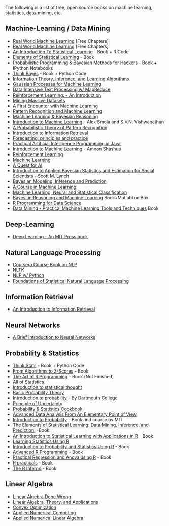 The following is a list of free, open source books on machine learning, statistics, data-mining, etc.

## Machine-Learning / Data Mining

* [Real World Machine Learning](https://manning.com/books/real-world-machine-learning) [Free Chapters]
* [Real World Machine Learning](https://manning.com/books/real-world-machine-learning) [Free Chapters]
* [An Introduction To Statistical Learning](http://www-bcf.usc.edu/~gareth/ISL/) - Book + R Code
* [Elements of Statistical Learning](http://statweb.stanford.edu/~tibs/ElemStatLearn/) - Book
* [Probabilistic Programming & Bayesian Methods for Hackers](http://camdavidsonpilon.github.io/Probabilistic-Programming-and-Bayesian-Methods-for-Hackers/) - Book + IPython Notebooks
* [Think Bayes](http://www.greenteapress.com/thinkbayes/) - Book + Python Code
* [Information Theory, Inference, and Learning Algorithms](http://www.inference.phy.cam.ac.uk/mackay/itila/book.html)
* [Gaussian Processes for Machine Learning](http://www.gaussianprocess.org/gpml/chapters/)
* [Data Intensive Text Processing w/ MapReduce](http://lintool.github.io/MapReduceAlgorithms/)
* [Reinforcement Learning: - An Introduction](http://webdocs.cs.ualberta.ca/~sutton/book/ebook/the-book.html)
* [Mining Massive Datasets](http://infolab.stanford.edu/~ullman/mmds/book.pdf)
* [A First Encounter with Machine Learning](https://www.ics.uci.edu/~welling/teaching/273ASpring10/IntroMLBook.pdf)
* [Pattern Recognition and Machine Learning](http://www.rmki.kfki.hu/~banmi/elte/Bishop%20-%20Pattern%20Recognition%20and%20Machine%20Learning.pdf)
* [Machine Learning & Bayesian Reasoning](http://web4.cs.ucl.ac.uk/staff/D.Barber/textbook/090310.pdf)
* [Introduction to Machine Learning](http://alex.smola.org/drafts/thebook.pdf) - Alex Smola and S.V.N. Vishwanathan
* [A Probabilistic Theory of Pattern Recognition](http://www.szit.bme.hu/~gyorfi/pbook.pdf)
* [Introduction to Information Retrieval](http://nlp.stanford.edu/IR-book/pdf/irbookprint.pdf)
* [Forecasting: principles and practice](http://otexts.com/fpp/)
* [Practical Artificial Intelligence Programming in Java](http://www.markwatson.com/opencontent_data/JavaAI3rd.pdf)
* [Introduction to Machine Learning](http://arxiv.org/pdf/0904.3664v1.pdf) - Amnon Shashua
* [Reinforcement Learning](http://www.intechopen.com/books/reinforcement_learning)
* [Machine Learning](http://www.intechopen.com/books/machine_learning)
* [A Quest for AI](http://ai.stanford.edu/~nilsson/QAI/qai.pdf)
* [Introduction to Applied Bayesian Statistics and Estimation for Social Scientists](http://citeseerx.ist.psu.edu/viewdoc/download?doi=10.1.1.177.857&rep=rep1&type=pdf) - Scott M. Lynch
* [Bayesian Modeling, Inference
and Prediction](http://users.soe.ucsc.edu/~draper/draper-BMIP-dec2005.pdf)
* [A Course in Machine Learning](http://ciml.info/)
* [Machine Learning, Neural and Statistical Classification](http://www1.maths.leeds.ac.uk/~charles/statlog/)
* [Bayesian Reasoning and Machine Learning](http://web4.cs.ucl.ac.uk/staff/D.Barber/pmwiki/pmwiki.php?n=Brml.HomePage) Book+MatlabToolBox
* [R Programming for Data Science](https://leanpub.com/rprogramming)
* [Data Mining - Practical Machine Learning Tools and Techniques](http://www.cse.hcmut.edu.vn/~chauvtn/data_mining/Texts/%5B7%5D%20Data%20Mining%20-%20Practical%20Machine%20Learning%20Tools%20and%20Techniques%20%283rd%20Ed%29.pdf) Book

## Deep-Learning

* [Deep Learning - An MIT Press book](http://www.deeplearningbook.org/)

## Natural Language Processing

* [Coursera Course Book on NLP](http://www.cs.columbia.edu/~mcollins/notes-spring2013.html)
* [NLTK](http://www.nltk.org/book/)
* [NLP w/ Python](http://victoria.lviv.ua/html/fl5/NaturalLanguageProcessingWithPython.pdf)
* [Foundations of Statistical Natural Language Processing](http://nlp.stanford.edu/fsnlp/promo/)

## Information Retrieval

* [An Introduction to Information Retrieval](http://nlp.stanford.edu/IR-book/pdf/irbookonlinereading.pdf)

## Neural Networks

* [A Brief Introduction to Neural Networks](http://www.dkriesel.com/_media/science/neuronalenetze-en-zeta2-2col-dkrieselcom.pdf)

## Probability & Statistics

* [Think Stats](http://www.greenteapress.com/thinkstats/) - Book + Python Code
* [From Algorithms to Z-Scores](http://heather.cs.ucdavis.edu/probstatbook) - Book
* [The Art of R Programming](http://heather.cs.ucdavis.edu/~matloff/132/NSPpart.pdf) - Book (Not Finished)
* [All of Statistics](http://www.ucl.ac.uk/~rmjbale/Stat/wasserman2.pdf)
* [Introduction to statistical thought](https://www.math.umass.edu/~lavine/Book/book.pdf)
* [Basic Probability Theory](http://www.math.uiuc.edu/~r-ash/BPT/BPT.pdf)
* [Introduction to probability](http://math.dartmouth.edu/~prob/prob/prob.pdf) - By Dartmouth College
* [Principle of Uncertainty](http://uncertainty.stat.cmu.edu/wp-content/uploads/2011/05/principles-of-uncertainty.pdf)
* [Probability & Statistics Cookbook](http://matthias.vallentin.net/probability-and-statistics-cookbook/)
* [Advanced Data Analysis From An Elementary Point of View](http://www.stat.cmu.edu/~cshalizi/ADAfaEPoV/ADAfaEPoV.pdf)
* [Introduction to Probability](http://athenasc.com/probbook.html) -  Book and course by MIT
* [The Elements of Statistical Learning: Data Mining, Inference, and Prediction.](http://statweb.stanford.edu/~tibs/ElemStatLearn/) -Book  
* [An Introduction to Statistical Learning with Applications in R](http://www-bcf.usc.edu/~gareth/ISL/) - Book
* [Learning Statistics Using R](http://health.adelaide.edu.au/psychology/ccs/teaching/lsr/)
* [Introduction to Probability and Statistics Using R](https://cran.r-project.org/web/packages/IPSUR/vignettes/IPSUR.pdf) - Book
* [Advanced R Programming](http://adv-r.had.co.nz) - Book
* [Practical Regression and Anova using R](http://cran.r-project.org/doc/contrib/Faraway-PRA.pdf) - Book
* [R practicals](http://www.columbia.edu/~cjd11/charles_dimaggio/DIRE/resources/R/practicalsBookNoAns.pdf) - Book
* [The R Inferno](http://www.burns-stat.com/pages/Tutor/R_inferno.pdf) - Book

## Linear Algebra

* [Linear Algebra Done Wrong](http://www.math.brown.edu/~treil/papers/LADW/book.pdf)
* [Linear Algebra, Theory, and Applications](https://math.byu.edu/~klkuttle/Linearalgebra.pdf)
* [Convex Optimization](http://www.stanford.edu/~boyd/cvxbook/bv_cvxbook.pdf)
* [Applied Numerical Computing](http://www.seas.ucla.edu/~vandenbe/103/reader.pdf)
* [Applied Numerical Linear Algebra](http://uqu.edu.sa/files2/tiny_mce/plugins/filemanager/files/4281667/hamdy/hamdy1/cgfvnv/hamdy2/h1/h2/h3/h4/h5/h6/Applied%20Numerical%20Linear%20.pdf)
